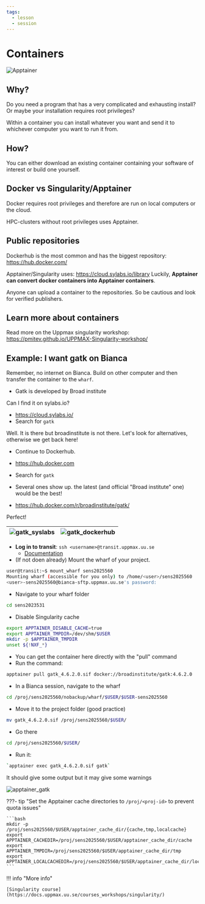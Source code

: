 ```yaml
---
tags:
  - lesson
  - session
---
```


# Containers

![Apptainer](./img/apptainer.png)

## Why?

Do you need a program that has a very complicated and exhausting install? Or maybe your installation requires root privileges?

Within a container you can install whatever you want and send it to whichever computer you want to run it from.

## How?

You can either download an existing container containing your software of interest or build one yourself.

## Docker vs Singularity/Apptainer

Docker requires root privileges and therefore are run on local computers or the cloud.

HPC-clusters without root privileges uses Apptainer.

## Public repositories

Dockerhub is the most common and has the biggest repository: <https://hub.docker.com/>

Apptainer/Singularity uses: <https://cloud.sylabs.io/library>
Luckily, **Apptainer can convert docker containers into Apptainer containers**.

Anyone can upload a container to the repositories. So be cautious and look for verified publishers.

## Learn more about containers

Read more on the Uppmax singularity workshop:
<https://pmitev.github.io/UPPMAX-Singularity-workshop/>

## Example: I want gatk on Bianca

Remember, no internet on Bianca. Build on other computer and then transfer the container to the ``wharf``.

- Gatk is developed by Broad institute

Can I find it on sylabs.io?

- <https://cloud.sylabs.io/>
- Search for ``gatk``

Well. It is there but broadinstitute is not there. Let's look for alternatives, otherwise we get back here!

- Continue to Dockerhub.

- <https://hub.docker.com>

- Search for ``gatk``
- Several ones  show up. the latest (and official "Broad institute" one) would be the best!
- <https://hub.docker.com/r/broadinstitute/gatk/>

Perfect!

| ![gatk_syslabs](./img/gatk_syslabs.png) | ![gatk_dockerhub](./img/gatk_dockerhub.png) |
|---|---|

- **Log in to transit**: ``ssh <username>@transit.uppmax.uu.se``
    - [Documentation](https://uppmax.github.io/UPPMAX-documentation/cluster_guides/transfer_bianca/#transit-server)
- (If not doen already) Mount the wharf of your project.

```bash
user@transit:~$ mount_wharf sens2025560
Mounting wharf (accessible for you only) to /home/<user>/sens2025560
<user>-sens2025560@bianca-sftp.uppmax.uu.se's password:
```

- Navigate to your wharf folder

```bash
cd sens2023531
```
  
- Disable Singularity cache

```bash
export APPTAINER_DISABLE_CACHE=true
export APPTAINER_TMPDIR=/dev/shm/$USER
mkdir -p $APPTAINER_TMPDIR
unset ${!NXF_*}
```
  
- You can get the container here directly with the "pull" command
- Run the command:

```bash
apptainer pull gatk_4.6.2.0.sif docker://broadinstitute/gatk:4.6.2.0
```

- In a Bianca session, navigate to the wharf

```bash
cd /proj/sens2025560/nobackup/wharf/$USER/$USER-sens2025560
```

- Move it to the project folder (good practice)

```bash
mv gatk_4.6.2.0.sif /proj/sens2025560/$USER/
```

- Go there

```bash
cd /proj/sens2025560/$USER/
```

- Run it:

```bash
`apptainer exec gatk_4.6.2.0.sif gatk`
```

It should give some output but it may give some warnings

![apptainer_gatk](./img/apptainer_gatk.png)

???- tip "Set the Apptainer cache directories to ``/proj/<proj-id>`` to prevent quota issues"

    ```bash
    mkdir -p /proj/sens2025560/$USER/apptainer_cache_dir/{cache,tmp,localcache}
    export APPTAINER_CACHEDIR=/proj/sens2025560/$USER/apptainer_cache_dir/cache
    export APPTAINER_TMPDIR=/proj/sens2025560/$USER/apptainer_cache_dir/tmp
    export APPTAINER_LOCALCACHEDIR=/proj/sens2025560/$USER/apptainer_cache_dir/localcache
    ```

!!! info "More info"

    [Singularity course](https://docs.uppmax.uu.se/courses_workshops/singularity/)
